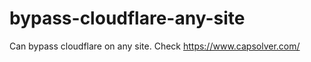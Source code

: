 # bypass-cloudflare-any-site
Can bypass cloudflare on any site. Check https://www.capsolver.com/ 











                                      
